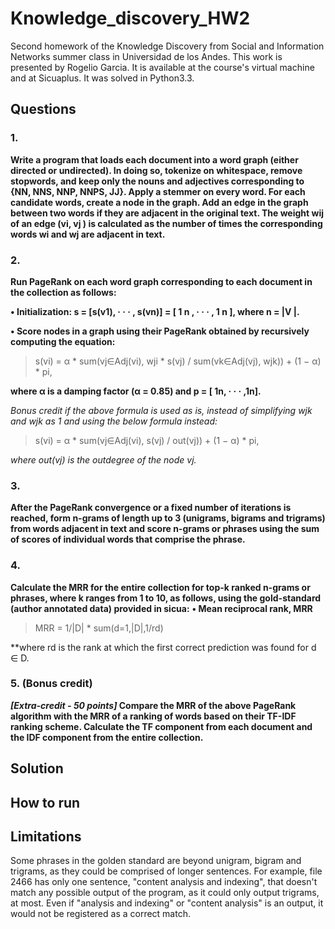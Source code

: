 # Knowledge_discovery_HW2

Second homework of the Knowledge Discovery from Social and Information Networks summer class in Universidad de los Andes.
This work is presented by Rogelio Garcia. It is available at the course's virtual machine and at Sicuaplus.
It was solved in Python3.3.

## Questions
### 1.
**Write a program that loads each document into a word graph (either directed or undirected). In doing so, tokenize on whitespace, remove stopwords, and keep only the nouns and adjectives corresponding to {NN, NNS, NNP, NNPS, JJ}. Apply a stemmer on every word. For each candidate words, create a node in the graph. Add an edge in the graph between two words if they are adjacent in the original text. The weight wij of an edge (vi, vj ) is calculated as the number of times the corresponding words wi and wj are adjacent in text.**

### 2.
**Run PageRank on each word graph corresponding to each document in the collection as follows:**

**• Initialization: s = [s(v1), · · · , s(vn)] = [ 1 n , · · · , 1 n ], where n = |V |.**

**• Score nodes in a graph using their PageRank obtained by recursively computing the equation:**

> s(vi) = α * sum(vj∈Adj(vi), wji * s(vj) / sum(vk∈Adj(vj), wjk)) + (1 − α) * pi,

  **where α is a damping factor (α = 0.85) and p = [ 1n, · · · ,1n].**
  
*Bonus credit if the above formula is used as is, instead of simplifying wjk and wjk as 1 and using the below formula instead:*

> s(vi) = α * sum(vj∈Adj(vi), s(vj) / out(vj)) + (1 − α) * pi,

*where out(vj) is the outdegree of the node vj.*

### 3.
**After the PageRank convergence or a fixed number of iterations is reached, form n-grams of length up to 3 (unigrams, bigrams and trigrams) from words adjacent in text and score n-grams or phrases using the sum of scores of individual words that comprise the phrase.**
### 4.
**Calculate the MRR for the entire collection for top-k ranked n-grams or phrases, where k ranges from 1 to 10, as follows, using the gold-standard (author annotated data) provided in sicua:**
**• Mean reciprocal rank, MRR**

> MRR = 1/|D| * sum(d=1,|D|,1/rd)

**where rd is the rank at which the first correct prediction was found for d ∈ D.

### 5. (Bonus credit)
***[Extra-credit - 50 points]* Compare the MRR of the above PageRank algorithm with the MRR of a ranking of words based on their TF-IDF ranking scheme. Calculate the TF component from each document and the IDF component from the entire collection.**

## Solution

## How to run

## Limitations
Some phrases in the golden standard are beyond unigram, bigram and trigrams, as they could be comprised of longer sentences. For example, file 2466 has only one sentence, "content analysis and indexing", that doesn't match any possible output of the program, as it could only output trigrams, at most. Even if "analysis and indexing" or "content analysis" is an output, it would not be registered as a correct match.
